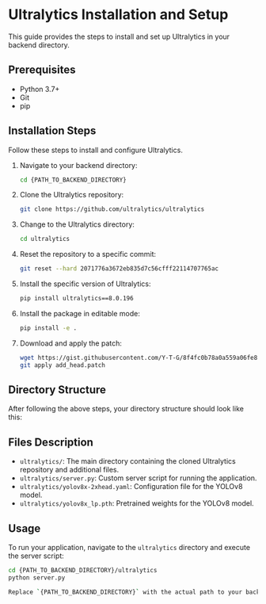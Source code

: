 # Ultralytics Installation and Setup

This guide provides the steps to install and set up Ultralytics in your backend directory.

## Prerequisites

- Python 3.7+
- Git
- pip

## Installation Steps

Follow these steps to install and configure Ultralytics.

1. Navigate to your backend directory:
    ```bash
    cd {PATH_TO_BACKEND_DIRECTORY}
    ```

2. Clone the Ultralytics repository:
    ```bash
    git clone https://github.com/ultralytics/ultralytics
    ```

3. Change to the Ultralytics directory:
    ```bash
    cd ultralytics
    ```

4. Reset the repository to a specific commit:
    ```bash
    git reset --hard 2071776a3672eb835d7c56cfff22114707765ac
    ```

5. Install the specific version of Ultralytics:
    ```bash
    pip install ultralytics==8.0.196
    ```

6. Install the package in editable mode:
    ```bash
    pip install -e .
    ```

7. Download and apply the patch:
    ```bash
    wget https://gist.githubusercontent.com/Y-T-G/8f4fc0b78a0a559a06fe84ae4f359e6e/raw/17b1407fefeac86d089c4cf14f174c8bb44948af/add_head.patch
    git apply add_head.patch
    ```

## Directory Structure

After following the above steps, your directory structure should look like this:


## Files Description

- `ultralytics/`: The main directory containing the cloned Ultralytics repository and additional files.
- `ultralytics/server.py`: Custom server script for running the application.
- `ultralytics/yolov8x-2xhead.yaml`: Configuration file for the YOLOv8 model.
- `ultralytics/yolov8x_lp.pth`: Pretrained weights for the YOLOv8 model.

## Usage

To run your application, navigate to the `ultralytics` directory and execute the server script:

```bash
cd {PATH_TO_BACKEND_DIRECTORY}/ultralytics
python server.py

Replace `{PATH_TO_BACKEND_DIRECTORY}` with the actual path to your backend directory. This `README.md` provides a clear and structured guide for installing and setting up Ultralytics.
